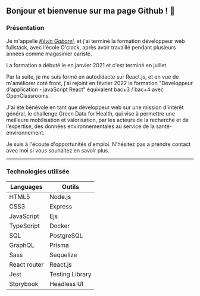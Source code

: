 
## Bonjour et bienvenue sur ma page Github ! 👋

### Présentation

Je m'appelle [*Kévin Gaborel*](https://www.linkedin.com/in/kevin-gaborel/), et j'ai terminé la formation développeur web fullstack, avec l'école O'clock, après avoir travaillé pendant plusieurs années comme magasinier cariste.

La formation a débuté le en janvier 2021 et c'est terminé en juillet.

Par la suite, je me suis formé en autodidacte sur React.js, et en vue de m'améliorer coté front, j'ai rejoint en février 2022 la formation "Développeur d'application - javaScript React" équivalent bac+3 / bac+4 avec OpenClassrooms.

J'ai été bénévole en tant que développeur web sur une mission d'intérêt général, le challenge Green Data for Health, qui vise à permettre une meilleure mobilisation et valorisation, par les acteurs de la recherche et de l’expertise, des données environnementales au service de la santé-environnement.

Je suis à l'écoute d'opportunités d'emploi.
N'hésitez pas a prendre contact avec moi si vous souhaitez en savoir plus.

----------------
### Technologies utilisée 

| Languages | Outils |
|-----------|--------|
| HTML5     | Node.js |
| CSS3      | Express |
| JavaScript  | Ejs    |
| TypeScript  | Docker    |
| SQL       | PostgreSQL |
| GraphQL       | Prisma |
| Sass  | Sequelize              |
| React router  | React.js       |
| Jest  | Testing Library       |
| Storybook  | Headless UI       |

<!--
**KevinGaborel/KevinGaborel** is a ✨ _special_ ✨ repository because its `README.md` (this file) appears on your GitHub profile.

Here are some ideas to get you started:

- 🔭 I’m currently working on ...
- 🌱 I’m currently learning ...
- 👯 I’m looking to collaborate on ...
- 🤔 I’m looking for help with ...
- 💬 Ask me about ...
- 📫 How to reach me: ...
- 😄 Pronouns: ...
- ⚡ Fun fact: ...
-->
